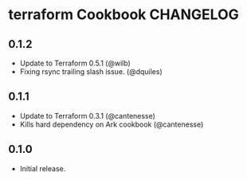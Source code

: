 terraform Cookbook CHANGELOG
============================

0.1.2
-----

- Update to Terraform 0.5.1 (@wilb)
- Fixing rsync trailing slash issue. (@dquiles)

0.1.1
-----

- Update to Terraform 0.3.1 (@cantenesse)
- Kills hard dependency on Ark cookbook (@cantenesse)

0.1.0
-----
- Initial release.
